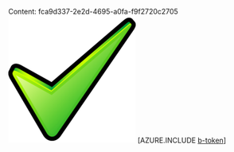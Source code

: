 Content: fca9d337-2e2d-4695-a0fa-f9f2720c2705![image](29a0cc70-c53d-409c-8819-57b2cd7ac5f6.png)
[AZURE.INCLUDE [b-token](696a3758-1051-42ab-b624-ccf8548fb8ad.md)]
